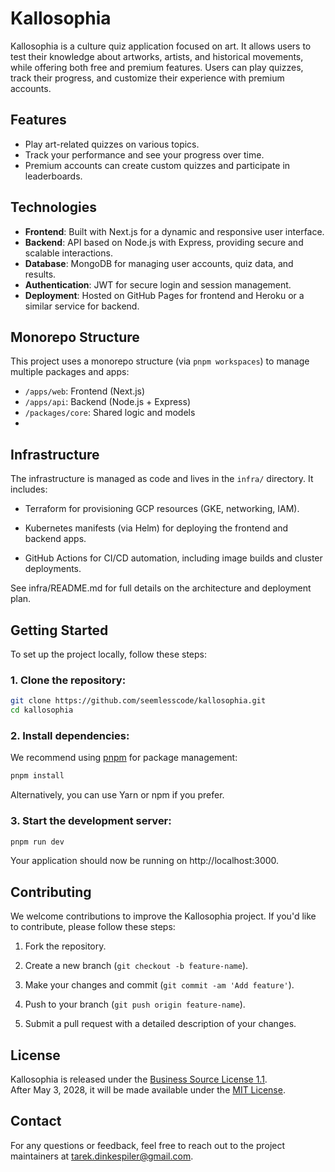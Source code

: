 # Kallosophia

Kallosophia is a culture quiz application focused on art. It allows users to test their knowledge about artworks, artists, and historical movements, while offering both free and premium features. Users can play quizzes, track their progress, and customize their experience with premium accounts.

## Features

- Play art-related quizzes on various topics.
- Track your performance and see your progress over time.
- Premium accounts can create custom quizzes and participate in leaderboards.

## Technologies

- **Frontend**: Built with Next.js for a dynamic and responsive user interface.
- **Backend**: API based on Node.js with Express, providing secure and scalable interactions.
- **Database**: MongoDB for managing user accounts, quiz data, and results.
- **Authentication**: JWT for secure login and session management.
- **Deployment**: Hosted on GitHub Pages for frontend and Heroku or a similar service for backend.

## Monorepo Structure

This project uses a monorepo structure (via `pnpm workspaces`) to manage multiple packages and apps:

- `/apps/web`: Frontend (Next.js)
- `/apps/api`: Backend (Node.js + Express)
- `/packages/core`: Shared logic and models
-

## Infrastructure

The infrastructure is managed as code and lives in the `infra/` directory. It includes:

- Terraform for provisioning GCP resources (GKE, networking, IAM).

- Kubernetes manifests (via Helm) for deploying the frontend and backend apps.

- GitHub Actions for CI/CD automation, including image builds and cluster deployments.

See infra/README.md for full details on the architecture and deployment plan.

## Getting Started

To set up the project locally, follow these steps:

### 1. Clone the repository:

```bash
git clone https://github.com/seemlesscode/kallosophia.git
cd kallosophia
```

### 2. Install dependencies:

We recommend using [pnpm](https://pnpm.io/) for package management:

```bash
pnpm install
```

Alternatively, you can use Yarn or npm if you prefer.

### 3. Start the development server:

```bash
pnpm run dev
```

Your application should now be running on http://localhost:3000.

## Contributing

We welcome contributions to improve the Kallosophia project. If you'd like to contribute, please follow these steps:

1. Fork the repository.

2. Create a new branch (`git checkout -b feature-name`).

3. Make your changes and commit (`git commit -am 'Add feature'`).

4. Push to your branch (`git push origin feature-name`).

5. Submit a pull request with a detailed description of your changes.

## License

Kallosophia is released under the [Business Source License 1.1](./LICENSE).  
After May 3, 2028, it will be made available under the [MIT License](./LICENSE-MIT).

## Contact

For any questions or feedback, feel free to reach out to the project maintainers at tarek.dinkespiler@gmail.com.
